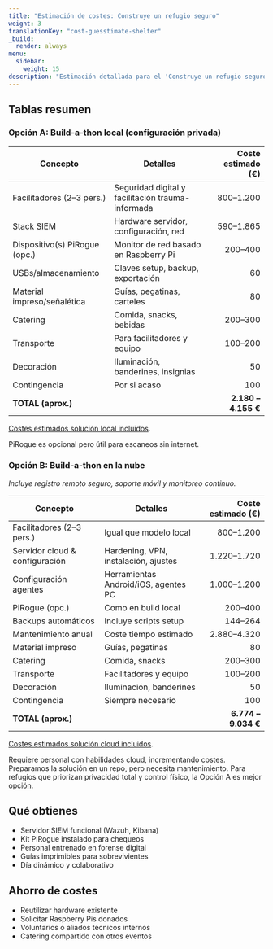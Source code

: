 ```yaml
---
title: "Estimación de costes: Construye un refugio seguro"
weight: 3
translationKey: "cost-guesstimate-shelter"
_build:
  render: always
menu:
  sidebar:
    weight: 15
description: "Estimación detallada para el 'Construye un refugio seguro'—taller práctico donde el personal configura su propio laboratorio de seguridad digital (Wazuh + Pirogue) con ayuda de facilitadores."
---
```


## Tablas resumen

### Opción A: Build-a-thon local (configuración privada)

| **Concepto**                  | **Detalles**                                      | **Coste estimado (€)** |
|-------------------------------|---------------------------------------------------|-----------------------:|
| Facilitadores (2–3 pers.)     | Seguridad digital y facilitación trauma-informada |              800–1.200 |
| Stack SIEM                    | Hardware servidor, configuración, red             |              590–1.865 |
| Dispositivo(s) PiRogue (opc.) | Monitor de red basado en Raspberry Pi             |                200–400 |
| USBs/almacenamiento           | Claves setup, backup, exportación                 |                     60 |
| Material impreso/señalética   | Guías, pegatinas, carteles                        |                     80 |
| Catering                      | Comida, snacks, bebidas                           |                200–300 |
| Transporte                    | Para facilitadores y equipo                       |                100–200 |
| Decoración                    | Iluminación, banderines, insignias                |                     50 |
| Contingencia                  | Por si acaso                                      |                    100 |
| **TOTAL (aprox.)**            |                                                   |    **2.180 – 4.155 €** |

[Costes estimados solución local incluidos](/docs/lab/costs.md).

PiRogue es opcional pero útil para escaneos sin internet.

### Opción B: Build-a-thon en la nube

*Incluye registro remoto seguro, soporte móvil y monitoreo continuo.*

| **Concepto**                   | **Detalles**                         | **Coste estimado (€)** |
|--------------------------------|--------------------------------------|-----------------------:|
| Facilitadores (2–3 pers.)      | Igual que modelo local               |              800–1.200 |
| Servidor cloud & configuración | Hardening, VPN, instalación, ajustes |            1.220–1.720 |
| Configuración agentes          | Herramientas Android/iOS, agentes PC |            1.000–1.200 |
| PiRogue (opc.)                 | Como en build local                  |                200–400 |
| Backups automáticos            | Incluye scripts setup                |                144–264 |
| Mantenimiento anual            | Coste tiempo estimado                |            2.880–4.320 |
| Material impreso               | Guías, pegatinas                     |                     80 |
| Catering                       | Comida, snacks                       |                200–300 |
| Transporte                     | Facilitadores y equipo               |                100–200 |
| Decoración                     | Iluminación, banderines              |                     50 |
| Contingencia                   | Siempre necesario                    |                    100 |
| **TOTAL (aprox.)**             |                                      |    **6.774 – 9.034 €** |

[Costes estimados solución cloud incluidos](/docs/lab/costs-cloud.md).

Requiere personal con habilidades cloud, incrementando costes. Preparamos la solución en un repo, pero necesita mantenimiento. Para refugios que priorizan privacidad total y control físico, la Opción A es mejor [opción](/docs/lab/architectures.md).

## Qué obtienes

* Servidor SIEM funcional (Wazuh, Kibana)
* Kit PiRogue instalado para chequeos
* Personal entrenado en forense digital
* Guías imprimibles para sobrevivientes
* Día dinámico y colaborativo

## Ahorro de costes

* Reutilizar hardware existente
* Solicitar Raspberry Pis donados
* Voluntarios o aliados técnicos internos
* Catering compartido con otros eventos
